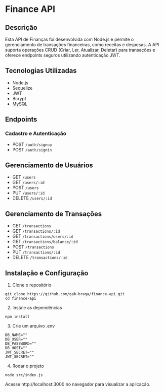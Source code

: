 # Finance API

## Descrição
Esta API de Finanças foi desenvolvida com Node.js e permite o gerenciamento de transações financeiras,
como receitas e despesas. A API suporta operações CRUD (Criar, Ler, Atualizar, Deletar) para transações
e oferece endpoints seguros utilizando autenticação JWT.

## Tecnologias Utilizadas
* Node.js
* Sequelize
* JWT
* Bcrypt
* MySQL

## Endpoints

### Cadastro e Autenticação 
* POST `/auth/signup`
* POST `/auth/signin`

## Gerenciamento de Usuários
* GET `/users`
* GET `/users/:id`
* POST `/users`
* PUT `/users/:id`
* DELETE `/users/:id`

## Gerenciamento de Transações
* GET `/transactions`
* GET `/transactions/:id`
* GET `/transactions/users/:id`
* GET `/transactions/balance/:id`
* POST `/transactions`
* PUT `/transactions/:id`
* DELETE `/transactions/:id`

## Instalação e Configuração
1. Clone o repositório
```
git clone https://github.com/gab-braga/finance-api.git
cd finance-api
```
2. Instale as dependências
```
npm install
```
3. Crie um arquivo .env
```
DB_NAME=""
DB_USER=""
DB_PASSWORD=""
DB_HOST=""
JWT_SECRET=""
JWT_SECRET=""
```
4. Rodar o projeto
```
node src/index.js
```
Acesse http://localhost:3000 no navegador para visualizar a aplicação.
